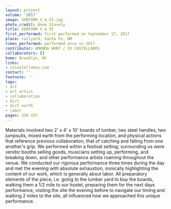 ```yaml
---
layout: project
volume: '2017'
image: SURFORM_V_&_VI.jpg
photo_credit: Anne Stavely
title: SURFORM V & VI
first_performed: first performed on September 17, 2017
place: railyard, Santa Fe, NM
times_performed: performed once in 2017
contributor: AMANDA HUNT / IV CASTELLANOS
collaborators: []
home: Brooklyn, NY
links:
- ivcastellanos.com
contact: ''
footnote: ''
tags:
- art
- art artist
- collaboration
- dirt
- dirt earth
- labor
pages: 336-337
---
```


Materials involved two 2' x 4' x 10' boards of lumber, two steel handles, two jumpsuits, mixed earth from the performing location, and physical actions that reference previous collaboration, that of catching and falling from one another's grip. We performed within a festival setting; surrounding us were vendor booths selling goods, musicians setting up, performing, and breaking down, and other performance artists roaming throughout the venue. We conducted our rigorous performance three times during the day and met the evening with absolute exhaustion, ironically highlighting the content of our work, which is generally about labor. All preparatory elements of the piece, i.e. going to the lumber yard to buy the boards, walking them a 1/2 mile to our hostel, preparing them for the next days performance, visiting the site the evening before to navigate our timing and walking 2 miles to the site, all influenced how we approached this unique performance.
